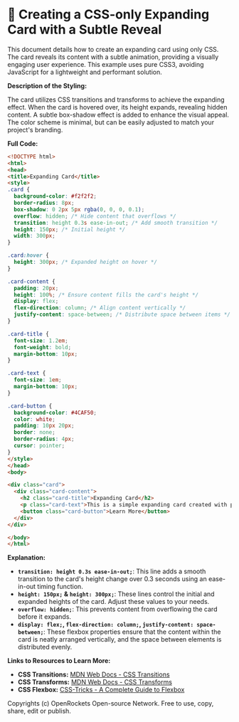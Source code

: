 # 🐞 Creating a CSS-only Expanding Card with a Subtle Reveal


This document details how to create an expanding card using only CSS.  The card reveals its content with a subtle animation, providing a visually engaging user experience. This example uses pure CSS3, avoiding JavaScript for a lightweight and performant solution.

**Description of the Styling:**

The card utilizes CSS transitions and transforms to achieve the expanding effect.  When the card is hovered over, its height expands, revealing hidden content.  A subtle box-shadow effect is added to enhance the visual appeal.  The color scheme is minimal, but can be easily adjusted to match your project's branding.


**Full Code:**

```html
<!DOCTYPE html>
<html>
<head>
<title>Expanding Card</title>
<style>
.card {
  background-color: #f2f2f2;
  border-radius: 8px;
  box-shadow: 0 2px 5px rgba(0, 0, 0, 0.1);
  overflow: hidden; /* Hide content that overflows */
  transition: height 0.3s ease-in-out; /* Add smooth transition */
  height: 150px; /* Initial height */
  width: 300px;
}

.card:hover {
  height: 300px; /* Expanded height on hover */
}

.card-content {
  padding: 20px;
  height: 100%; /* Ensure content fills the card's height */
  display: flex;
  flex-direction: column; /* Align content vertically */
  justify-content: space-between; /* Distribute space between items */
}

.card-title {
  font-size: 1.2em;
  font-weight: bold;
  margin-bottom: 10px;
}

.card-text {
  font-size: 1em;
  margin-bottom: 10px;
}

.card-button {
  background-color: #4CAF50;
  color: white;
  padding: 10px 20px;
  border: none;
  border-radius: 4px;
  cursor: pointer;
}
</style>
</head>
<body>

<div class="card">
  <div class="card-content">
    <h2 class="card-title">Expanding Card</h2>
    <p class="card-text">This is a simple expanding card created with pure CSS.  Hover over the card to see it expand and reveal more content.</p>
    <button class="card-button">Learn More</button>
  </div>
</div>

</body>
</html>
```

**Explanation:**

* **`transition: height 0.3s ease-in-out;`**: This line adds a smooth transition to the card's height change over 0.3 seconds using an ease-in-out timing function.
* **`height: 150px;` & `height: 300px;`**:  These lines control the initial and expanded heights of the card.  Adjust these values to your needs.
* **`overflow: hidden;`**: This prevents content from overflowing the card before it expands.
* **`display: flex;`, `flex-direction: column;`, `justify-content: space-between;`**: These flexbox properties ensure that the content within the card is neatly arranged vertically, and the space between elements is distributed evenly.


**Links to Resources to Learn More:**

* **CSS Transitions:** [MDN Web Docs - CSS Transitions](https://developer.mozilla.org/en-US/docs/Web/CSS/transition)
* **CSS Transforms:** [MDN Web Docs - CSS Transforms](https://developer.mozilla.org/en-US/docs/Web/CSS/transform)
* **CSS Flexbox:** [CSS-Tricks - A Complete Guide to Flexbox](https://css-tricks.com/snippets/css/a-guide-to-flexbox/)


Copyrights (c) OpenRockets Open-source Network. Free to use, copy, share, edit or publish.

